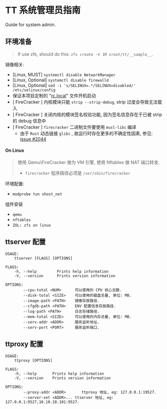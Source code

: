 # TT 系统管理员指南

Guide for system admin.

## 环境准备

> If use zfs, should do this: `zfs create -V 1M zroot/tt/__sample__`.

镜像相关:
- [Linux, MUST] `systemctl disable NetworkManager`
- [Linux, Optional] `systemctl disable firewalld`
- [Linux, Optional] `sed -i 's/SELINUX=.*/SELINUX=disabled/' /etc/selinux/config`
- 保证本项目定制的 "[rc.local](../tools/images/linux_vm/rc.local)" 文件开机启动
- [ FireCracker ] 内核模块只能 `strip --strip-debug`, strip 过度会导致无法载入
- [ FireCracker ] 关闭内核的模块签名校验功能, 因为签名信息存在于已被 strip 的 debug 信息中
- [ FireCracker ] `firecracker` 二进制文件要使用 `musl-libc` 编译
    - 由于 `Rust` 动态链接 `glibc` , 故运行时存在更多的不确定性因素, 参见: [issue #2044](https://github.com/firecracker-microvm/firecracker/issues/2044)

#### On Linux

> 使用 Qemu\FireCracker 做为 VM 引擎, 使用 Nftables 做 NAT 端口转发.
>
> - `firecracker` 程序路径必须是 `/usr/sbin/firecracker`

环境配置:

- `modprobe tun vhost_net`

组件安装

- `qemu`
- `nftables`
- `ZOL: zfs on linux`

## ttserver 配置

```shell
USAGE:
    ttserver [FLAGS] [OPTIONS]

FLAGS:
    -h, --help         Prints help information
    -V, --version      Prints version information

OPTIONS:
        --cpu-total <NUM>      可以使用的 CPU 核心总数.
        --disk-total <SIZE>    可以使用的磁盘总量, 单位: MB.
        --image-path <PATH>    镜像存放路径.
        --cfgdb-path <PATH>    ENV 配置信息存放路径.
        --log-path <PATH>      日志存储路径.
        --mem-total <SIZE>     可以使用的内存总量, 单位: MB.
        --serv-addr <ADDR>     服务监听地址.
        --serv-port <PORT>     服务监听端口.
```

## ttproxy 配置

```shell
USAGE:
    ttproxy [OPTIONS]

FLAGS:
    -h, --help       Prints help information
    -V, --version    Prints version information

OPTIONS:
        --proxy-addr <ADDR>       ttproxy 地址, eg: 127.0.0.1:19527.
        --server-set <ADDR>... ttserver 地址, eg: 127.0.0.1:9527,10.10.10.101:9527.
```

